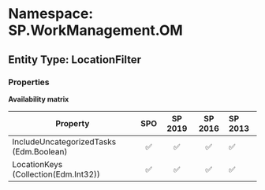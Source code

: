 # Namespace: SP.WorkManagement.OM

## Entity Type: LocationFilter

### Properties

**Availability matrix**

Property | SPO | SP 2019 | SP 2016 | SP 2013
----------|:---:|:-------:|:-------:|:-------
IncludeUncategorizedTasks (Edm.Boolean) | ✅ | ✅ | ✅ | ✅
LocationKeys (Collection(Edm.Int32)) | ✅ | ✅ | ✅ | ✅

